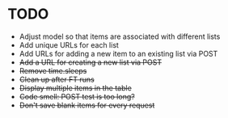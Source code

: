 # TODO

- Adjust model so that items are associated with different lists
- Add unique URLs for each list
- Add URLs for adding a new item to an existing list via POST
- ~~Add a URL for creating a new list via POST~~
- ~~Remove time.sleeps~~
- ~~Clean up after FT runs~~
- ~~Display multiple items in the table~~
- ~~Code smell: POST test is too long?~~
- ~~Don't save blank items for every request~~